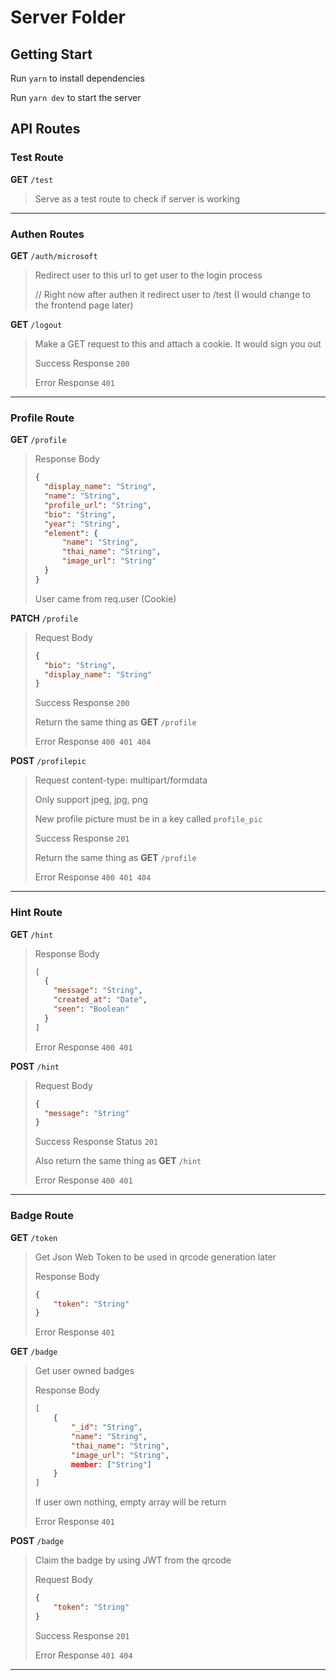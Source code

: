 # Server Folder

## Getting Start

Run `yarn` to install dependencies

Run `yarn dev` to start the server



## API Routes

### Test Route

**GET** `/test`

> Serve as a test route to check if server is working

---

### Authen Routes

**GET**  `/auth/microsoft`

> Redirect user to this url to get user to the login process
>
> // Right now after authen it redirect user to /test (I would change to the frontend page later)

**GET** `/logout`

> Make a GET request to this and attach a cookie. It would sign you out
>
> Success Response `200`
>
> Error Response `401`

---

### Profile Route

**GET** `/profile`

> Response Body
>
> ```json
> {
> 	"display_name": "String",
> 	"name": "String",
> 	"profile_url": "String",
> 	"bio": "String",
> 	"year": "String",
>   "element": {
>    	"name": "String",
> 		"thai_name": "String",
> 		"image_url": "String"
>   }
> }
> ```
>
> User came from req.user (Cookie)

**PATCH** `/profile`

> Request Body
>
> ```json
> {
> 	"bio": "String",
> 	"display_name": "String"
> }
> ```
>
> Success Response `200`
>
> Return the same thing as **GET** `/profile`
>
> Error Response `400 401 404`

**POST** `/profilepic`

> Request content-type: multipart/formdata
>
> Only support jpeg, jpg, png 
>
> New profile picture must be in a key called `profile_pic`
>
> Success Response `201`
>
> Return the same thing as **GET** `/profile`
>
> Error Response `400 401 404`

---

### Hint Route

**GET** `/hint`

> Response Body
>
> ```json
> [
>   {
>     "message": "String",
>     "created_at": "Date",
>     "seen": "Boolean"
> 	}
> ]
> ```
>
> Error Response `400 401`

**POST** `/hint`

> Request Body
>
> ```json
> {
>   "message": "String"
> }
> ```
>
> Success Response Status `201`
>
> Also return the same thing as **GET** `/hint`
>
> Error Response `400 401`

---

### Badge Route

**GET** `/token`

> Get Json Web Token to be used in qrcode generation later
>
> Response Body
>
> ```json
> {
>     "token": "String"
> }
> ```
>
> Error Response `401`

**GET** `/badge`

> Get user owned badges 
>
> Response Body
>
> ```json
> [
>     {
>         "_id": "String",
>         "name": "String",
>         "thai_name": "String",
>         "image_url": "String",
>         member: ["String"]
>     }
> ]
> ```
>
> If user own nothing, empty array will be return
>
> Error Response `401`

**POST** `/badge`

> Claim the badge by using JWT from the qrcode
>
> Request Body
>
> ```json
> {
>     "token": "String"
> }
> ```
>
> Success Response `201`
>
> Error Response `401 404`

---